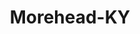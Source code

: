 ---
title: Morehead-KY
slug: morehead-ky
f_state:
- cms/state/kentucky.md
f_locations:
- cms/payday-loan/a-plus-check-advance-468.md
- cms/payday-loan/a-plus-check-advance-476.md
- cms/payday-loan/cash-express-7172.md
- cms/payday-loan/cashland-9150.md
- cms/payday-loan/check-exchange-inc-11233.md
- cms/payday-loan/h-l-t-check-exhange-llp-19277.md
- cms/payday-loan/hlt-check-exchange-19424.md
- cms/payday-loan/money-mart-21445.md
- cms/payday-loan/morehead-check-exchange-22039.md
updated-on: '2024-05-30T13:41:28.615Z'
created-on: '2024-05-30T13:41:28.615Z'
published-on: '2024-05-30T13:54:32.469Z'
f_city: Morehead
layout: '[city].html'
tags: city
---